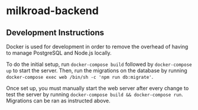 # milkroad-backend

## Development Instructions

Docker is used for development in order to remove the overhead of having to manage
PostgreSQL and Node.js locally. 

To do the initial setup, run `docker-compose build` followed by `docker-compose up` to start the server. Then, run the migrations on 
the database by running `docker-compose exec web /bin/sh -c 'npm run db:migrate'`. 

Once set up, you must manually start the web server after every change to test
the server by running `docker-compose build && docker-compose run`. Migrations can be ran as instructed above.
